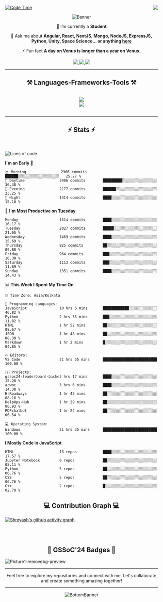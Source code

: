 <div>
 
<img align="right" src="https://visitor-badge.laobi.icu/badge?page_id=shreyash3087.shreyash3087" />

 [![Code Time](https://wakatime.com/badge/user/cd5f70df-e644-46f4-a03b-e1ce78615131.svg)](https://wakatime.com/@cd5f70df-e644-46f4-a03b-e1ce78615131)
 
</div>


<div align="center">
 
![Banner](https://github.com/user-attachments/assets/fe33d289-b057-4d85-ad76-3103802aa9e1)

</div>


<div align="center">
 
 🔭 I’m currently a **Student** 

💬 Ask me about **Angular, React, NextJS, Mongo, NodeJS, ExpressJS, Python, Unity, Space Science... or anything [here](https://github.com/shreyash3087/shreyash3087/issues)**

⚡ Fun fact **A day on Venus is longer than a year on Venus.**

</div>
 
<div align="center"> 
  <a href="mailto:shreyash3087@gmail.com">
    <img src="https://img.shields.io/badge/Gmail-333333?style=for-the-badge&logo=gmail&logoColor=red" />
  </a>
  <a href="https://www.linkedin.com/in/shreyash-srivastava-1a1161280" target="_blank">
    <img src="https://img.shields.io/badge/LinkedIn-0077B5?style=for-the-badge&logo=linkedin&logoColor=white" target="_blank" />
  </a>
  <a href="https://github.com/shreyash3087" target="_blank">
     <img src="https://img.shields.io/badge/Github-FF5722?style=for-the-badge&logo=github&logoColor=white" target="_blank" />
  </a>
</div>
<hr/>
 
<h2 align="center">⚒️ Languages-Frameworks-Tools ⚒️</h2>
<br/>
<div align="center">
    <img src="https://skillicons.dev/icons?i=react,bootstrap,html,css,vscode,github,figma,cpp,vercel,netlify" /><br>
    <img src="https://skillicons.dev/icons?i=tailwind,git,nodejs,python,javascript,typescript,express,firebase,mongodb,nextjs,unity,azure,blender" /><br>
</div>

<br/>
<hr/>

<h2 align="center">⚡ Stats ⚡</h2>

<br>
<div>
 
 
<!--START_SECTION:waka-->
![Lines of code](https://img.shields.io/badge/From%20Hello%20World%20I%27ve%20Written-5.0%20million%20lines%20of%20code-blue)

**I'm an Early 🐤** 

```text
🌞 Morning                2366 commits        ██████░░░░░░░░░░░░░░░░░░░   25.27 % 
🌆 Daytime                3406 commits        █████████░░░░░░░░░░░░░░░░   36.38 % 
🌃 Evening                2177 commits        ██████░░░░░░░░░░░░░░░░░░░   23.25 % 
🌙 Night                  1414 commits        ████░░░░░░░░░░░░░░░░░░░░░   15.10 % 
```
📅 **I'm Most Productive on Tuesday** 

```text
Monday                   1514 commits        ████░░░░░░░░░░░░░░░░░░░░░   16.17 % 
Tuesday                  2027 commits        █████░░░░░░░░░░░░░░░░░░░░   21.65 % 
Wednesday                1469 commits        ████░░░░░░░░░░░░░░░░░░░░░   15.69 % 
Thursday                 925 commits         ██░░░░░░░░░░░░░░░░░░░░░░░   09.88 % 
Friday                   964 commits         ███░░░░░░░░░░░░░░░░░░░░░░   10.30 % 
Saturday                 1113 commits        ███░░░░░░░░░░░░░░░░░░░░░░   11.89 % 
Sunday                   1351 commits        ████░░░░░░░░░░░░░░░░░░░░░   14.43 % 
```


📊 **This Week I Spent My Time On** 

```text
🕑︎ Time Zone: Asia/Kolkata

💬 Programming Languages: 
JavaScript               10 hrs 6 mins       ████████████░░░░░░░░░░░░░   46.82 % 
Python                   2 hrs 33 mins       ███░░░░░░░░░░░░░░░░░░░░░░   11.82 % 
HTML                     1 hr 52 mins        ██░░░░░░░░░░░░░░░░░░░░░░░   08.67 % 
JSON                     1 hr 48 mins        ██░░░░░░░░░░░░░░░░░░░░░░░   08.39 % 
Markdown                 1 hr 2 mins         █░░░░░░░░░░░░░░░░░░░░░░░░   04.85 % 

🔥 Editors: 
VS Code                  21 hrs 35 mins      █████████████████████████   100.00 % 

🐱‍💻 Projects: 
gssoc24-leaderboard-backe3 hrs 17 mins       ████░░░░░░░░░░░░░░░░░░░░░   15.28 % 
acwoc                    3 hrs 6 mins        ████░░░░░░░░░░░░░░░░░░░░░   14.38 % 
HrRoadways               1 hr 45 mins        ██░░░░░░░░░░░░░░░░░░░░░░░   08.16 % 
HelpOps-Hub              1 hr 29 mins        ██░░░░░░░░░░░░░░░░░░░░░░░   06.93 % 
PDFchatbot               1 hr 24 mins        ██░░░░░░░░░░░░░░░░░░░░░░░   06.54 % 

💻 Operating System: 
Windows                  21 hrs 35 mins      █████████████████████████   100.00 % 
```

**I Mostly Code in JavaScript** 

```text
HTML                     13 repos            ████░░░░░░░░░░░░░░░░░░░░░   17.57 % 
Jupyter Notebook         6 repos             ██░░░░░░░░░░░░░░░░░░░░░░░   08.11 % 
Python                   5 repos             ██░░░░░░░░░░░░░░░░░░░░░░░   06.76 % 
CSS                      5 repos             ██░░░░░░░░░░░░░░░░░░░░░░░   06.76 % 
C++                      2 repos             █░░░░░░░░░░░░░░░░░░░░░░░░   02.70 % 
```




<!--END_SECTION:waka-->

</div>

<div>
  <div align="center" ><h2 align="center">💻 Contribution Graph 💻</h2></div>
 
  [![Shreyash's github activity graph](https://github-readme-activity-graph.vercel.app/graph?username=shreyash3087&hide_border=true&theme=github)](https://github.com/ashutosh00710/github-readme-activity-graph)
 
</div>

<br/><br/>

<h2 align="center">🔰 GSSoC'24 Badges 🔰</h2>

![Picture1-removebg-preview](https://github.com/user-attachments/assets/4ece96a5-043a-44df-b51b-40738d3603ff)

<div align="center"> 
  <hr/>
  Feel free to explore my repositories and connect with me. Let's collaborate and create something amazing together!
  <hr/>
</div>

<div align="center">
 
![BottomBanner](https://github.com/user-attachments/assets/7afe064f-9b9f-401d-bec1-35c8625bb3dc)

</div>

